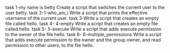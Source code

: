 task 1-my name is betty
Create a script that switches the current user to the user betty.
task 2-1-who_am_i
Write a script that prints the effective username of the current user.
task 3-Write a script that creates an empty file called hello.
task 4- 4-empty
Write a script that creates an empty file called hello.
task 5- 5-execute
Write a script that adds execute permission to the owner of the file hello.
task 6- 6-multiple_permissions
Write a script that adds execute permission to the owner and the group owner, and read permission to other users, to the file hello.
